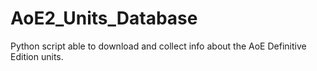 # AoE2_Units_Database
Python script able to download and collect info about the AoE Definitive Edition units.
